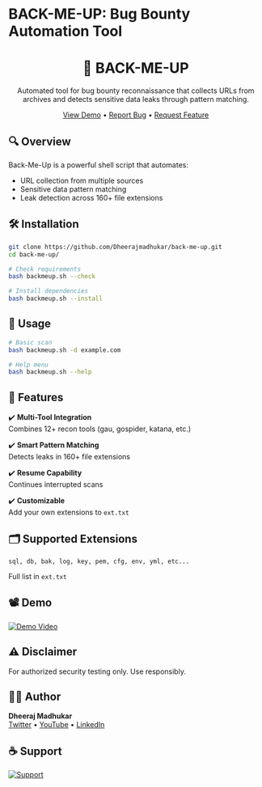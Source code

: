 # BACK-ME-UP: Bug Bounty Automation Tool

<div align="center">
  <h1>🚀 BACK-ME-UP</h1>
  <p>
    Automated tool for bug bounty reconnaissance that collects URLs from archives and detects sensitive data leaks through pattern matching.
  </p>
  
  <div>
    <a href="https://youtu.be/HenECEU9c34">View Demo</a> •
    <a href="https://github.com/Dheerajmadhukar/back-me-up/issues/">Report Bug</a> •
    <a href="https://github.com/Dheerajmadhukar/back-me-up/issues/">Request Feature</a>
  </div>
</div>

## 🔍 Overview

Back-Me-Up is a powerful shell script that automates:
- URL collection from multiple sources
- Sensitive data pattern matching
- Leak detection across 160+ file extensions

## 🛠️ Installation

```bash
git clone https://github.com/Dheerajmadhukar/back-me-up.git
cd back-me-up/

# Check requirements
bash backmeup.sh --check

# Install dependencies 
bash backmeup.sh --install
```

## 🚦 Usage

```bash
# Basic scan
bash backmeup.sh -d example.com

# Help menu
bash backmeup.sh --help
```

## 🔧 Features

✔️ **Multi-Tool Integration**  
Combines 12+ recon tools (gau, gospider, katana, etc.)

✔️ **Smart Pattern Matching**  
Detects leaks in 160+ file extensions

✔️ **Resume Capability**  
Continues interrupted scans

✔️ **Customizable**  
Add your own extensions to `ext.txt`

## 🗂 Supported Extensions
```
sql, db, bak, log, key, pem, cfg, env, yml, etc...
```
Full list in `ext.txt`

## 📽 Demo
[![Demo Video](https://i.ytimg.com/vi/HenECEU9c34/maxresdefault.jpg)](https://youtu.be/HenECEU9c34)

## ⚠️ Disclaimer
For authorized security testing only. Use responsibly.

## 👨‍💻 Author
**Dheeraj Madhukar**  
[Twitter](https://twitter.com/Dheerajmadhukar) • 
[YouTube](https://youtube.com/c/DheerajMadhukar) • 
[LinkedIn](https://linkedin.com/in/dheerajtechnolegends)

## ☕ Support
<a href="https://www.buymeacoffee.com/medheeraj" target="_blank">
  <img src="https://img.buymeacoffee.com/button-api/?text=Buy me a coffee&emoji=☕&slug=medheeraj&button_colour=FFDD00&font_colour=000000&font_family=Cookie&outline_colour=000000&coffee_colour=ffffff" alt="Support">
</a>
